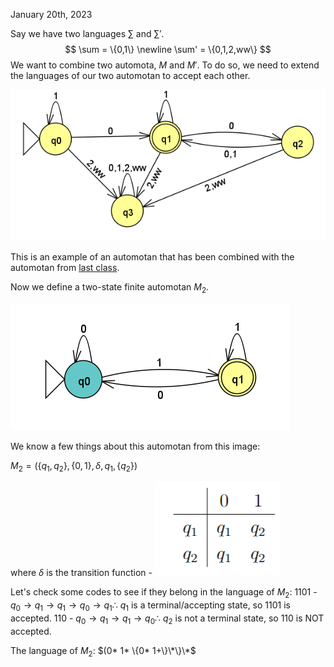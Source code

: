 January 20th, 2023

Say we have two languages $\sum$ and $\sum'$.
$$
\sum = \{0,1\} \newline
\sum' = \{0,1,2,ww\}
$$
We want to combine two automota, $M$ and $M'$. To do so, we need to extend the languages of our two automotan to accept each other.

![Extended Automota](images/extended.png)

 This is an example of an automotan that has been combined with the automotan from [last class](obsidian://open?vault=CIS%202111&file=Lecture%201%2FLecture).

Now we define a two-state finite automotan $M_2$.

![Finite Automotan M_2](images/m2.png)

We know a few things about this automotan from this image:

$M_2 = (\{q_1, q_2\}, \{0,1\}, \delta, q_1, \{q_2\})$

where $\delta$ is the transition function - 
![transition function](images/delta.png)

 Let's check some codes to see if they belong in the language of $M_2$:
1101 - $q_0 \rightarrow q_1 \rightarrow q_1 \rightarrow q_0 \rightarrow q_1 \therefore$ $q_1$ is a terminal/accepting state, so 1101 is accepted.
110 - $q_0 \rightarrow q_1 \rightarrow q_1 \rightarrow q_0 \therefore$ $q_2$ is not a terminal state, so 110 is NOT accepted.

The language of $M_2$: $(0* 1* \{0* 1+\}\*\}\*$